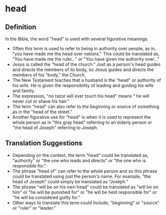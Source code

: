# head

## Definition

In the Bible, the word "head" is used with several figurative meanings.

* Often this term is used to refer to being in authority over people, as in, "you have made me the head over nations." This could be translated as, "You have made me the ruler…" or "You have given me authority over…"
* Jesus is called the "head of the church." Just as a person's head guides and directs the members of its body, so Jesus guides and directs the members of his "body," the Church.
* The New Testament teaches that a husband is the "head" or authority of his wife. He is given the responsibility of leading and guiding his wife and family.
* The expression, "no razor will ever touch his head" means " he will never cut or shave his hair."
* The term "head" can also refer to the beginning or source of something as in the "head of the street."
* Another figurative use for "head" is when it is used to represent the whole person as in "this gray head" referring to an elderly person or "the head of Joseph" referring to Joseph.


## Translation Suggestions



* Depending on the context, the term "head" could be translated as, "authority" or "the one who leads and directs" or "the one who is responsible for."
* The phrase "head of" can refer to the whole person and so this phrase could be translated using just the person's name. For example, "the head of Joseph" could simply be translated as "Joseph."
* The phrase "will be on his own head" could be translated as "will be on him" or "he will be punished for" or "he will be held responsible for" or "he will be considered guilty for."
* Other ways to translate this term could include, "beginning" or "source" or "ruler" or "leader."